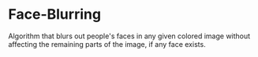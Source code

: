 # Face-Blurring
Algorithm that blurs out people's faces in any given colored image without affecting the remaining parts of the image, if any face exists.
